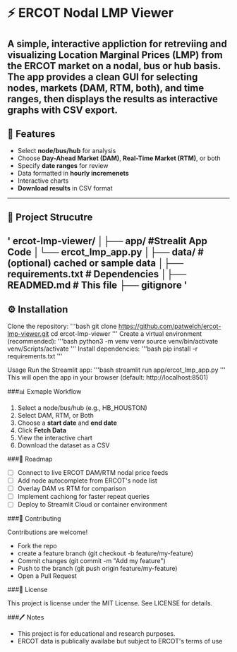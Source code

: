 # ⚡ ERCOT Nodal LMP Viewer

A simple, interactive appliction for retreviing and visualizing **Location Marginal Prices (LMP)** from the **ERCOT** market on a nodal, bus or hub basis. The app provides a clean GUI for selecting nodes, markets (DAM, RTM, both), and time ranges, then displays the results as interactive graphs with CSV export.
---

## 🚀 Features

- Select **node/bus/hub** for analysis
- Choose **Day-Ahead Market (DAM)**, **Real-Time Market (RTM)**, or both
- Specify **date ranges** for review
- Data formatted in **hourly incremenets**
- Interactive charts
- **Download results** in CSV format

---

## 📂 Project Strucutre
'
ercot-lmp-viewer/
│├── app/        #Strealit App Code
│└── ercot_lmp_app.py
│├── data/       #(optional) cached or sample data
│├── requirements.txt       # Dependencies
│├── READMED.md     # This file
├── gitignore
'
---

## ⚙️ Installation

Clone the repository:
'''bash
git clone https://github.com/patwelch/ercot-lmp-viewer.git
cd ercot-lmp-viewer
'''
Create a virtual environment (recommended):
'''bash
python3 -m venv venv
source venv/bin/activate
venv/Scripts/activate
''' 
Install dependencies:
'''bash
pip install -r requirements.txt
'''

Usage
Run the Streamlit app:
'''bash
streamlit run app/ercot_lmp_app.py
'''
This will open the app in your browser (default: http://localhost:8501)

###📊 Exmaple Workflow
1. Select a node/bus/hub (e.g., HB_HOUSTON)
2. Select DAM, RTM, or Both
3. Choose a **start date** and **end date**
4. Click **Fetch Data**
5. View the interactive chart
6. Download the dataset as a CSV

###🚦 Roadmap
- [ ] Connect to live ERCOT DAM/RTM nodal price feeds
- [ ] Add node autocomplete from ERCOT's node list
- [ ] Overlay DAM vs RTM for comparison
- [ ] Implement cachiong for faster repeat queries
- [ ] Deploy to Streamlit Cloud or container environment

###🤝 Contributing

Contributions are welcome!
- Fork the repo
- create a feature branch (git checkout -b feature/my-feature)
- Commit changes (git commit -m "Add my feature")
- Push to the branch (git push origin feature/my-feature)
- Open a Pull Request

###📜 License

This project is license under the MIT License. See LICENSE for details.

###🖊️ Notes
- This project is for educational and research purposes.
- ERCOT data is publically availabe but subject to ERCOT's terms of use
